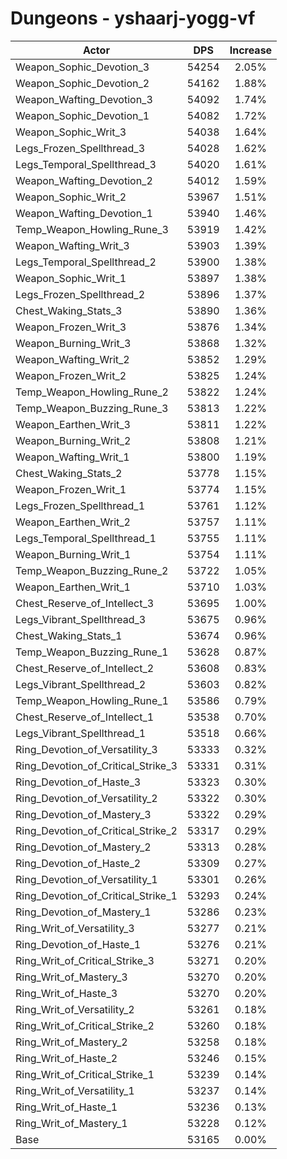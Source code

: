 # Dungeons - yshaarj-yogg-vf
| Actor | DPS | Increase |
|---|:---:|:---:|
|Weapon_Sophic_Devotion_3|54254|2.05%|
|Weapon_Sophic_Devotion_2|54162|1.88%|
|Weapon_Wafting_Devotion_3|54092|1.74%|
|Weapon_Sophic_Devotion_1|54082|1.72%|
|Weapon_Sophic_Writ_3|54038|1.64%|
|Legs_Frozen_Spellthread_3|54028|1.62%|
|Legs_Temporal_Spellthread_3|54020|1.61%|
|Weapon_Wafting_Devotion_2|54012|1.59%|
|Weapon_Sophic_Writ_2|53967|1.51%|
|Weapon_Wafting_Devotion_1|53940|1.46%|
|Temp_Weapon_Howling_Rune_3|53919|1.42%|
|Weapon_Wafting_Writ_3|53903|1.39%|
|Legs_Temporal_Spellthread_2|53900|1.38%|
|Weapon_Sophic_Writ_1|53897|1.38%|
|Legs_Frozen_Spellthread_2|53896|1.37%|
|Chest_Waking_Stats_3|53890|1.36%|
|Weapon_Frozen_Writ_3|53876|1.34%|
|Weapon_Burning_Writ_3|53868|1.32%|
|Weapon_Wafting_Writ_2|53852|1.29%|
|Weapon_Frozen_Writ_2|53825|1.24%|
|Temp_Weapon_Howling_Rune_2|53822|1.24%|
|Temp_Weapon_Buzzing_Rune_3|53813|1.22%|
|Weapon_Earthen_Writ_3|53811|1.22%|
|Weapon_Burning_Writ_2|53808|1.21%|
|Weapon_Wafting_Writ_1|53800|1.19%|
|Chest_Waking_Stats_2|53778|1.15%|
|Weapon_Frozen_Writ_1|53774|1.15%|
|Legs_Frozen_Spellthread_1|53761|1.12%|
|Weapon_Earthen_Writ_2|53757|1.11%|
|Legs_Temporal_Spellthread_1|53755|1.11%|
|Weapon_Burning_Writ_1|53754|1.11%|
|Temp_Weapon_Buzzing_Rune_2|53722|1.05%|
|Weapon_Earthen_Writ_1|53710|1.03%|
|Chest_Reserve_of_Intellect_3|53695|1.00%|
|Legs_Vibrant_Spellthread_3|53675|0.96%|
|Chest_Waking_Stats_1|53674|0.96%|
|Temp_Weapon_Buzzing_Rune_1|53628|0.87%|
|Chest_Reserve_of_Intellect_2|53608|0.83%|
|Legs_Vibrant_Spellthread_2|53603|0.82%|
|Temp_Weapon_Howling_Rune_1|53586|0.79%|
|Chest_Reserve_of_Intellect_1|53538|0.70%|
|Legs_Vibrant_Spellthread_1|53518|0.66%|
|Ring_Devotion_of_Versatility_3|53333|0.32%|
|Ring_Devotion_of_Critical_Strike_3|53331|0.31%|
|Ring_Devotion_of_Haste_3|53323|0.30%|
|Ring_Devotion_of_Versatility_2|53322|0.30%|
|Ring_Devotion_of_Mastery_3|53322|0.29%|
|Ring_Devotion_of_Critical_Strike_2|53317|0.29%|
|Ring_Devotion_of_Mastery_2|53313|0.28%|
|Ring_Devotion_of_Haste_2|53309|0.27%|
|Ring_Devotion_of_Versatility_1|53301|0.26%|
|Ring_Devotion_of_Critical_Strike_1|53293|0.24%|
|Ring_Devotion_of_Mastery_1|53286|0.23%|
|Ring_Writ_of_Versatility_3|53277|0.21%|
|Ring_Devotion_of_Haste_1|53276|0.21%|
|Ring_Writ_of_Critical_Strike_3|53271|0.20%|
|Ring_Writ_of_Mastery_3|53270|0.20%|
|Ring_Writ_of_Haste_3|53270|0.20%|
|Ring_Writ_of_Versatility_2|53261|0.18%|
|Ring_Writ_of_Critical_Strike_2|53260|0.18%|
|Ring_Writ_of_Mastery_2|53258|0.18%|
|Ring_Writ_of_Haste_2|53246|0.15%|
|Ring_Writ_of_Critical_Strike_1|53239|0.14%|
|Ring_Writ_of_Versatility_1|53237|0.14%|
|Ring_Writ_of_Haste_1|53236|0.13%|
|Ring_Writ_of_Mastery_1|53228|0.12%|
|Base|53165|0.00%|
